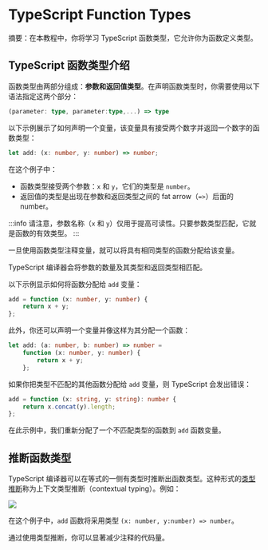 # TypeScript Function Types

摘要：在本教程中，你将学习 TypeScript 函数类型，它允许你为函数定义类型。

## TypeScript 函数类型介绍

函数类型由两部分组成：**参数和返回值类型**。在声明函数类型时，你需要使用以下语法指定这两个部分：

```ts
(parameter: type, parameter:type,...) => type
```

以下示例展示了如何声明一个变量，该变量具有接受两个数字并返回一个数字的函数类型：

```ts
let add: (x: number, y: number) => number;
```

在这个例子中：

- 函数类型接受两个参数：`x` 和 `y`，它们的类型是 `number`。
- 返回值的类型是出现在参数和返回类型之间的 fat arrow（`=>`）后面的 number。

:::info
请注意，参数名称（`x` 和 `y`）仅用于提高可读性。只要参数类型匹配，它就是函数的有效类型。
:::

一旦使用函数类型注释变量，就可以将具有相同类型的函数分配给该变量。

TypeScript 编译器会将参数的数量及其类型和返回类型相匹配。

以下示例显示如何将函数分配给 `add` 变量：

```ts
add = function (x: number, y: number) {
    return x + y;
};

```

此外，你还可以声明一个变量并像这样为其分配一个函数：

```ts
let add: (a: number, b: number) => number =
    function (x: number, y: number) {
        return x + y;
    };

```

如果你把类型不匹配的其他函数分配给 `add` 变量，则 TypeScript 会发出错误：

```ts
add = function (x: string, y: string): number {
    return x.concat(y).length;
};
```

在此示例中，我们重新分配了一个不匹配类型的函数到 `add` 函数变量。

## 推断函数类型

TypeScript 编译器可以在等式的一侧有类型时推断出函数类型。这种形式的[类型推断](../basis-types/type-inference)称为上下文类型推断（contextual typing）。例如：

<image src="https://www.typescripttutorial.net/wp-content/uploads/2020/06/TypeScript-Function-Type-Example.png" />

在这个例子中，`add` 函数将采用类型 `(x: number, y:number) => number`。

通过使用类型推断，你可以显著减少注释的代码量。
